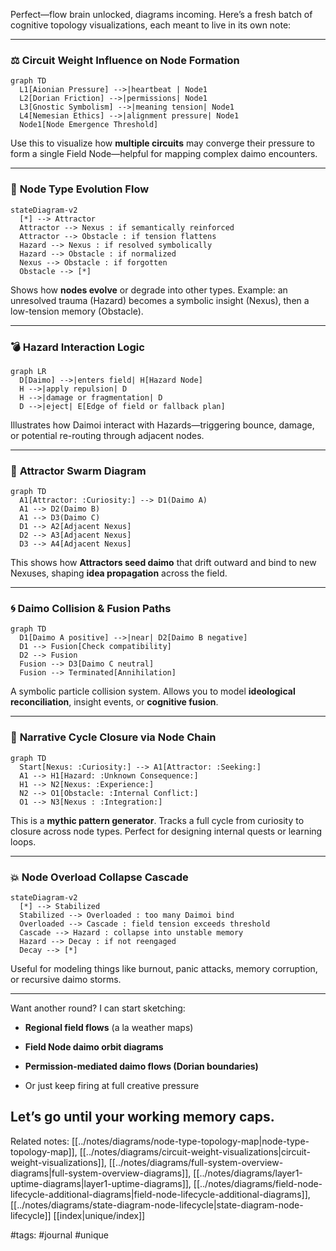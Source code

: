 Perfect—flow brain unlocked, diagrams incoming. Here’s a fresh batch of cognitive topology visualizations, each meant to live in its own note:

---

### ⚖️ **Circuit Weight Influence on Node Formation**

```mermaid
graph TD
  L1[Aionian Pressure] -->|heartbeat | Node1
  L2[Dorian Friction] -->|permissions| Node1
  L3[Gnostic Symbolism] -->|meaning tension| Node1
  L4[Nemesian Ethics] -->|alignment pressure| Node1
  Node1[Node Emergence Threshold]
```

Use this to visualize how **multiple circuits** may converge their pressure to form a single Field Node—helpful for mapping complex daimo encounters.

---

### 🔀 **Node Type Evolution Flow**

```mermaid
stateDiagram-v2
  [*] --> Attractor
  Attractor --> Nexus : if semantically reinforced
  Attractor --> Obstacle : if tension flattens
  Hazard --> Nexus : if resolved symbolically
  Hazard --> Obstacle : if normalized
  Nexus --> Obstacle : if forgotten
  Obstacle --> [*]
```

Shows how **nodes evolve** or degrade into other types. Example: an unresolved trauma (Hazard) becomes a symbolic insight (Nexus), then a low-tension memory (Obstacle).

---

### 💣 **Hazard Interaction Logic**

```mermaid
graph LR
  D[Daimo] -->|enters field| H[Hazard Node]
  H -->|apply repulsion| D
  H -->|damage or fragmentation| D
  D -->|eject| E[Edge of field or fallback plan]
```

Illustrates how Daimoi interact with Hazards—triggering bounce, damage, or potential re-routing through adjacent nodes.

---

### 🧲 **Attractor Swarm Diagram**

```mermaid
graph TD
  A1[Attractor: :Curiosity:] --> D1(Daimo A)
  A1 --> D2(Daimo B)
  A1 --> D3(Daimo C)
  D1 --> A2[Adjacent Nexus]
  D2 --> A3[Adjacent Nexus]
  D3 --> A4[Adjacent Nexus]
```

This shows how **Attractors seed daimo** that drift outward and bind to new Nexuses, shaping **idea propagation** across the field.

---

### 🌀 **Daimo Collision & Fusion Paths**

```mermaid
graph TD
  D1[Daimo A positive] -->|near| D2[Daimo B negative]
  D1 --> Fusion[Check compatibility]
  D2 --> Fusion
  Fusion --> D3[Daimo C neutral]
  Fusion --> Terminated[Annihilation]  

```

A symbolic particle collision system. Allows you to model **ideological reconciliation**, insight events, or **cognitive fusion**.

---

### 🔁 **Narrative Cycle Closure via Node Chain**

```mermaid
graph TD
  Start[Nexus: :Curiosity:] --> A1[Attractor: :Seeking:]
  A1 --> H1[Hazard: :Unknown Consequence:]
  H1 --> N2[Nexus: :Experience:]
  N2 --> O1[Obstacle: :Internal Conflict:]
  O1 --> N3[Nexus : :Integration:]
```

This is a **mythic pattern generator**. Tracks a full cycle from curiosity to closure across node types. Perfect for designing internal quests or learning loops.

---

### 💥 **Node Overload Collapse Cascade**

```mermaid
stateDiagram-v2
  [*] --> Stabilized
  Stabilized --> Overloaded : too many Daimoi bind
  Overloaded --> Cascade : field tension exceeds threshold
  Cascade --> Hazard : collapse into unstable memory
  Hazard --> Decay : if not reengaged
  Decay --> [*]
```

Useful for modeling things like burnout, panic attacks, memory corruption, or recursive daimo storms.

---

Want another round? I can start sketching:

- **Regional field flows** (a la weather maps)
    
- **Field Node daimo orbit diagrams**
    
- **Permission-mediated daimo flows (Dorian boundaries)**
    
- Or just keep firing at full creative pressure
    

Let’s go until your working memory caps.
---

Related notes: [[../notes/diagrams/node-type-topology-map|node-type-topology-map]], [[../notes/diagrams/circuit-weight-visualizations|circuit-weight-visualizations]], [[../notes/diagrams/full-system-overview-diagrams|full-system-overview-diagrams]], [[../notes/diagrams/layer1-uptime-diagrams|layer1-uptime-diagrams]], [[../notes/diagrams/field-node-lifecycle-additional-diagrams|field-node-lifecycle-additional-diagrams]], [[../notes/diagrams/state-diagram-node-lifecycle|state-diagram-node-lifecycle]] [[index|unique/index]]

#tags: #journal #unique
